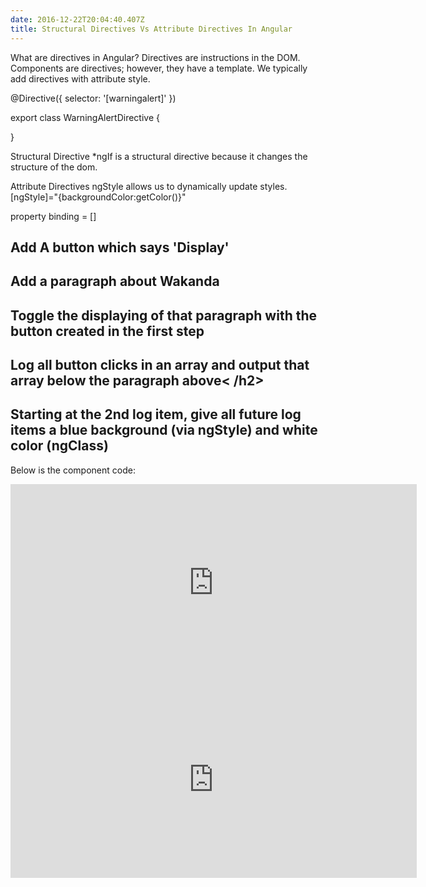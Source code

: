 ```yaml
---
date: 2016-12-22T20:04:40.407Z
title: Structural Directives Vs Attribute Directives In Angular
---
```

What are directives in Angular?
Directives are instructions in the DOM.  Components are directives; however, they have a template.
We typically add directives with attribute style.  

@Directive({
  selector: '[warningalert]'
})

export class WarningAlertDirective {

}

Structural Directive
*ngIf is a structural directive because it changes the structure of the dom.

Attribute Directives
ngStyle allows us to dynamically update styles.
 [ngStyle]="{backgroundColor:getColor()}"   
 
property binding = []
 
<h2>Add A button which says 'Display'</h2>
 
<h2>Add a paragraph about Wakanda</h2>
 
<h2>Toggle the displaying of that paragraph with the button created in the first step</h2>
        
<h2>Log all button clicks in an array and output that array below the paragraph above< /h2>
 
<h2>Starting at the 2nd log item, give all future log items a blue background (via ngStyle) and white color (ngClass)</h2>
     
Below is the component code:


<iframe width="650" height="315" src="https://stackblitz.com/edit/angular-1jaqa9?embed=1&file=src/app/wakanda/wakanda.component.html" frameborder="0" allow="autoplay; encrypted-media" allowfullscreen></iframe>

<iframe width="650" height="315" src="https://stackblitz.com/edit/angular-j6mqph?embed=1&file=src/app/wakanda/wakanda.component.ts" frameborder="0" allow="autoplay; encrypted-media" allowfullscreen></iframe>


 
